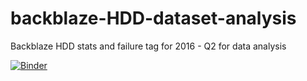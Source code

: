 # backblaze-HDD-dataset-analysis
Backblaze HDD stats and failure tag for 2016 - Q2 for data analysis

[![Binder](https://mybinder.org/badge_logo.svg)](https://mybinder.org/v2/gh/amrutha20/backblaze-HDD-dataset-analysis/HEAD?filepath=Insights%20for%20Disk%20Failure%20Prediction%20using%20Backblaze%20HDD%20dataset.ipynb)

